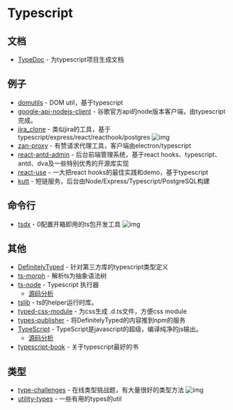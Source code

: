 # Typescript


##  文档

- [TypeDoc](https://github.com/TypeStrong/TypeDoc) - 为typescript项目生成文档

## 例子

- [domutils](https://github.com/fb55/domutils) - DOM util，基于typescript
- [google-api-nodejs-client](https://github.com/googleapis/google-api-nodejs-client) - 谷歌官方api的node版本客户端，由typescript完成。
- [jira_clone](https://github.com/oldboyxx/jira_clone) - 类似jira的工具，基于typescript/express/react/reacthook/postgres ![img](https://img.shields.io/github/stars/oldboyxx/jira_clone)
- [zan-proxy](https://github.com/youzan/zan-proxy) - 有赞请求代理工具，客户端由electron/typescript
- [react-antd-admin](https://github.com/liuguanhua/react-antd-admin) - 后台前端管理系统，基于react hooks、typescript、antd、dva及一些特别优秀的开源库实现
- [react-use](https://github.com/streamich/react-use) - 一大把react hooks的最佳实践和demo，基于typescript
- [kutt](https://github.com/thedevs-network/kutt) - 短链服务，后台由Node/Express/Typescript/PostgreSQL构建

## 命令行

- [tsdx](https://github.com/formium/tsdx) - 0配置开箱即用的ts包开发工具 ![img](https://img.shields.io/github/stars/formium/tsdx)

## 其他

- [DefinitelyTyped](https://github.com/DefinitelyTyped/DefinitelyTyped) - 针对第三方库的typescript类型定义
- [ts-morph](https://github.com/dsherret/ts-morph) - 解析ts为抽象语法树
- [ts-node](https://www.npmjs.com/package/ts-node) - Typescript 执行器
    - [源码分析](https://github.com/FunnyLiu/ts-node/tree/readsource)
- [tslib](https://github.com/Microsoft/tslib) - ts的helper运行时库。
- [typed-css-module](https://github.com/Quramy/typed-css-modules) - 为css生成 .d.ts文件，方便css module
- [types-publisher](https://github.com/microsoft/types-publisher) - 将DefinitelyTyped的内容推到npm的服务
- [TypeScript](https://github.com/Microsoft/TypeScript) - TypeScript是javascript的超级，编译纯净的js输出。
    - [源码分析](https://github.com/FunnyLiu/TypeScript/tree/readsource)
- [typescript-book](https://github.com/basarat/typescript-book) - 关于typescript最好的书

## 类型

- [type-challenges](https://github.com/type-challenges/type-challenges) - 在线类型挑战题，有大量很好的类型方法 ![img](https://img.shields.io/github/stars/type-challenges/type-challenges)
- [utility-types](https://github.com/piotrwitek/utility-types) - 一些有用的types的util